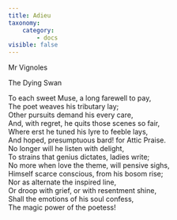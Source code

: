 ```yaml
---
title: Adieu
taxonomy:
    category:
        - docs
visible: false
---
```


<div class="author">Mr Vignoles</div>

<span class="pencil">The Dying Swan</span>

To each sweet Muse, a long farewell to pay,  
The poet weaves his tributary lay;  
Other pursuits demand his every care,  
And, with regret, he quits those scenes so fair,  
Where erst he tuned his lyre to feeble lays,  
And hoped, presumptuous bard! for Attic Praise.  
No longer will he listen with delight,  
To strains that genius dictates, ladies write;  
No more when love the theme, will pensive sighs,  
Himself scarce conscious, from his bosom rise;  
Nor as alternate the inspired line,  
Or droop with grief, or with resentment shine,  
Shall the emotions of his soul confess,  
The magic power of the poetess!